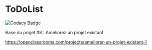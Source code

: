 ToDoList
========

[![Codacy Badge](https://api.codacy.com/project/badge/Grade/10509baa15a9445fa1dd54bcfb7773fa)](https://app.codacy.com/gh/Drx85/p8_todo_and_co?utm_source=github.com&utm_medium=referral&utm_content=Drx85/p8_todo_and_co&utm_campaign=Badge_Grade_Settings)

Base du projet #8 : Améliorez un projet existant

https://openclassrooms.com/projects/ameliorer-un-projet-existant-1
